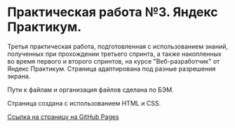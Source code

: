 # Практическая работа №3. Яндекс Практикум.

Третья практическая работа, подготовленная с использованием знаний, полученных при прохождении третьего спринта, а также накопленных во время первого и второго спринтов, на курсе "Веб-разработчик" от Яндекс Практикум. Страница адаптирована под разные разрешения экрана.

Пути к файлам и организация файлов сделана по БЭМ.

Страница создана с использованием HTML и CSS.

[Ссылка на страницу на GitHub Pages](https://kerjanoid.github.io/russian-travel/)
